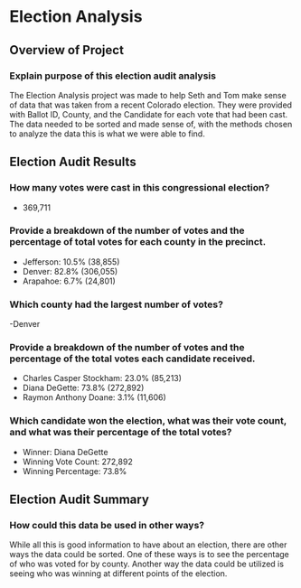 # Election Analysis

## Overview of Project

### Explain purpose of this election audit analysis
The Election Analysis project was made to help Seth and Tom make sense of data that was taken from a recent Colorado election. They were provided with Ballot ID, County, and the Candidate for each vote that had been cast. The data needed to be sorted and made sense of, with the methods chosen to analyze the data this is what we were able to find.

## Election Audit Results
### How many votes were cast in this congressional election?
- 369,711
### Provide a breakdown of the number of votes and the percentage of total votes for each county in the precinct.
- Jefferson: 10.5% (38,855)
- Denver: 82.8% (306,055)
- Arapahoe: 6.7% (24,801)

### Which county had the largest number of votes?
-Denver
### Provide a breakdown of the number of votes and the percentage of the total votes each candidate received.
- Charles Casper Stockham: 23.0% (85,213)
- Diana DeGette: 73.8% (272,892)
- Raymon Anthony Doane: 3.1% (11,606)

### Which candidate won the election, what was their vote count, and what was their percentage of the total votes?
- Winner: Diana DeGette
- Winning Vote Count: 272,892
- Winning Percentage: 73.8%


## Election Audit Summary
### How could this data be used in other ways?
While all this is good information to have about an election, there are other ways the data could be sorted. One of these ways is to see the percentage of who was voted for by county. Another way the data could be utilized is seeing who was winning at different points of the election. 

